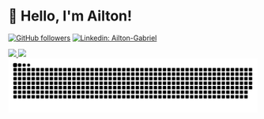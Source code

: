 # 👋 Hello, I'm Ailton!

[![GitHub followers](https://img.shields.io/github/followers/AiltonGabriel?label=Follow&style=social)](https://github.com/AiltonGabriel)
[![Linkedin: Ailton-Gabriel](https://img.shields.io/badge/-AiltonGabriel-blue?style=flat-square&logo=Linkedin&logoColor=white&link=https://www.linkedin.com/in/Ailton-Gabriel/)](https://www.linkedin.com/in/Ailton-Gabriel/)

<div>
  <a href="https://github.com/AiltonGabriel">
  <img height="180em" src="https://github-readme-stats.vercel.app/api/top-langs/?username=AiltonGabriel&layout=compact&langs_count=7&theme=dracula"/>
  <img height="180em" src="https://github-readme-stats.vercel.app/api?username=AiltonGabriel&show_icons=true&theme=dracula&include_all_commits=true&count_private=true"/>
</div>

<picture>
  <source media="(prefers-color-scheme: dark)" srcset="https://raw.githubusercontent.com/AiltonGabriel/AiltonGabriel/output/github-contribution-grid-snake-dark.svg">
  <source media="(prefers-color-scheme: light)" srcset="https://raw.githubusercontent.com/AiltonGabriel/AiltonGabriel/output/github-contribution-grid-snake.svg">
  <img alt="github contribution grid snake animation" src="https://raw.githubusercontent.com/AiltonGabriel/AiltonGabriel/output/github-contribution-grid-snake.svg">
</picture>

